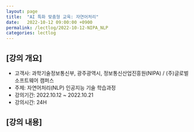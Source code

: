 ```yaml
---
layout: page
title:  "AI 특화 맞춤형 교육: 자연어처리"
date:   2022-10-12 09:00:00 +0900
permalink: /lectlog/2022-10-12-NIPA_NLP
categories: lectlog
---
```


## [강의 개요]

* 고객사: 과학기술정보통신부, 광주광역시, 정보통신산업진흥원(NIPA) / (주)글로벌 소프트웨어 캠퍼스
* 주제: 자연어처리(NLP) 인공지능 기술 학습과정
* 강의기간: 2022.10.12 ~ 2022.10.21
* 강의시간: 24H

## [강의 내용]

